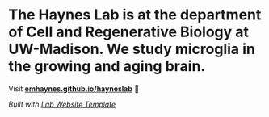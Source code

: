 
# The Haynes Lab is at the department of Cell and Regenerative Biology at UW-Madison. We study microglia in the growing and aging brain.

Visit **[emhaynes.github.io/hayneslab](https://emhaynes.github.io/hayneslab)** 🚀

_Built with [Lab Website Template](https://greene-lab.gitbook.io/lab-website-template-docs)_
